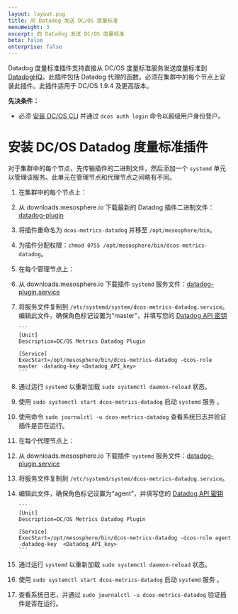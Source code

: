 ```yaml
---
layout: layout.pug
title: 向 Datadog 发送 DC/OS 度量标准
menuWeight: 3
excerpt: 向 Datadog 发送 DC/OS 度量标准
beta: false
enterprise: false
---
```

<!-- The source repo for this topic is https://github.com/dcos/dcos-docs-site -->


Datadog 度量标准插件支持直接从 DC/OS 度量标准服务发送度量标准到 [DatadogHQ](https://www.datadoghq.com/)。此插件包括 Datadog 代理的函数。必须在集群中的每个节点上安装此插件。此插件适用于 DC/OS 1.9.4 及更高版本。

**先决条件：**

- 必须 [安装 DC/OS CLI](/cn/1.11/cli/install/) 并通过 `dcos auth login` 命令以超级用户身份登户。

# 安装 DC/OS Datadog 度量标准插件

对于集群中的每个节点，先传输插件的二进制文件，然后添加一个 `systemd` 单元以管理该服务。此单元在管理节点和代理节点之间略有不同。

1. 在集群中的每个节点上：

 1. 从 downloads.mesosphere.io 下载最新的 Datadog 插件二进制文件：[datadog-plugin](https://downloads.mesosphere.io/dcos-metrics/plugins/datadog)
 1. 将插件重命名为 `dcos-metrics-datadog` 并移至 `/opt/mesosphere/bin`。
 1. 为插件分配权限：`chmod 0755 /opt/mesosphere/bin/dcos-metrics-datadog`。

1. 在每个管理节点上：
 1. 从 downloads.mesosphere.io 下载插件 `systemd` 服务文件：[datadog-plugin.service](https://downloads.mesosphere.io/dcos-metrics/plugins/datadog.service)
 1. 将服务文件复制到 `/etc/systemd/system/dcos-metrics-datadog.service`。编辑此文件，确保角色标记设置为“master”，并填写您的 [Datadog API 密钥](https://app.datadoghq.com/account/settings#api)

        ```
        [Unit]
        Description=DC/OS Metrics Datadog Plugin

        [Service]
        ExecStart=/opt/mesosphere/bin/dcos-metrics-datadog -dcos-role master -datadog-key <Datadog_API_key>
        ```

 2. 通过运行 `systemd` 以重新加载 `sudo systemctl daemon-reload` 状态。
 3. 使用 `sudo systemctl start dcos-metrics-datadog` 启动 `systemd` 服务 。
 4. 使用命令 `sudo journalctl -u dcos-metrics-datadog` 查看系统日志并验证插件是否在运行。

1. 在每个代理节点上：
 1. 从 downloads.mesosphere.io 下载插件 `systemd` 服务文件：[datadog-plugin.service](https://downloads.mesosphere.io/dcos-metrics/plugins/datadog.service)
 1. 将服务文件复制到 `/etc/systemd/system/dcos-metrics-datadog.service`。
 1. 编辑此文件，确保角色标记设置为“agent”，并填写您的 [Datadog API 密钥](https://app.datadoghq.com/account/settings#api)

        ```
        [Unit]
        Description=DC/OS Metrics Datadog Plugin

        [Service]
        ExecStart=/opt/mesosphere/bin/dcos-metrics-datadog -dcos-role agent -datadog-key  <Datadog_API_key>
        ```

 3. 通过运行 `systemd` 以重新加载 `sudo systemctl daemon-reload` 状态。
 4. 使用 `sudo systemctl start dcos-metrics-datadog` 启动 `systemd` 服务 。
 5. 查看系统日志，并通过 `sudo journalctl -u dcos-metrics-datadog` 验证插件是否在运行。
